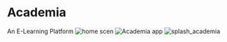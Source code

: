 # Academia
An E-Learning Platform
![home scen](https://user-images.githubusercontent.com/82509653/147914683-92fdc6b4-a338-4379-b4c2-e2c8d8872256.png)
![Academia app](https://user-images.githubusercontent.com/82509653/147914685-d084aee4-61c6-492b-a227-db1c2935cc6c.png)
![splash_academia](https://user-images.githubusercontent.com/82509653/147914694-ee8a2288-94e3-41eb-ada2-f0e95bf187f6.png)
